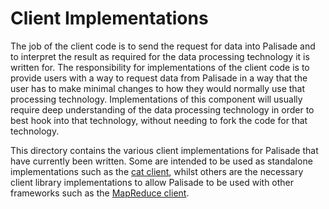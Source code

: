 # Client Implementations

The job of the client code is to send the request for data into Palisade and to interpret the result as required for the data processing technology it is written for.
The responsibility for implementations of the client code is to provide users with a way to request data from Palisade in a way that the user has to make minimal changes to how they would normally use that processing technology.
Implementations of this component will usually require deep understanding of the data processing technology in order to best hook into that technology, without needing to fork the code for that technology.


This directory contains the various client implementations for Palisade that have currently been written. Some are intended to be used as standalone implementations such
as the [cat client](cat-client/README.md), whilst others are the necessary client library implementations to allow Palisade to be
used with other frameworks such as the [MapReduce client](mapreduce-client/README.md).
